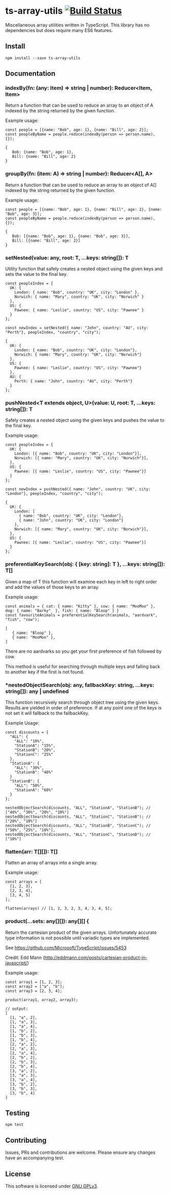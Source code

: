 # ts-array-utils [![Build Status](https://travis-ci.org/linusnorton/ts-array-utils.svg?branch=master)](https://travis-ci.org/linusnorton/ts-array-utils)

Miscellaneous array utilities written in TypeScript. This library has no dependencies but does require many ES6 features.

## Install

```
npm install --save ts-array-utils
```

## Documentation

### indexBy<Item>(fn: (any: Item) => string | number): Reducer<Item, Item>


Return a function that can be used to reduce an array to an object of A indexed by the string returned by the given function.

Example usage:

```
const people = [{name: "Bob", age: 1}, {name: "Bill", age: 2}];
const peopleByName = people.reduce(indexBy(person => person.name), {});

{
   Bob: {name: "Bob", age: 1},
   Bill: {name: "Bill", age: 2}
}
```

### groupBy<A>(fn: (item: A) => string | number): Reducer<A[], A>

Return a function that can be used to reduce an array to an object of A[] indexed by the string returned by the given function.

Example usage:

```
const people = [{name: "Bob", age: 1}, {name: "Bill", age: 2}, {name: "Bob", age: 3}];
const peopleByName = people.reduce(indexBy(person => person.name), {});

{
   Bob: [{name: "Bob", age: 1}, {name: "Bob", age: 3}],
   Bill: [{name: "Bill", age: 2}]
}
```

### setNested<T extends object>(value: any, root: T, ...keys: string[]): T

Utility function that safely creates a nested object using the given keys and sets the value to the final key.

```
const peopleIndex = {
  UK: {
    London: { name: "Bob", country: "UK", city: "London" },
    Norwich: { name: "Mary", country: "UK", city: "Norwich" }
  },
  US: {
    Pawnee: { name: "Leslie", country: "US", city: "Pawnee" }
  }
};

const newIndex = setNested({ name: "John", country: "AU", city: "Perth"}, peopleIndex, "country", "city");

{
  UK: {
    London: { name: "Bob", country: "UK", city: "London"},
    Norwich: { name: "Mary", country: "UK", city: "Norwich"}
  },
  US: {
    Pawnee: { name: "Leslie", country: "US", city: "Pawnee"}
  },
  AU: {
    Perth: { name: "John", country: "AU", city: "Perth"}
  }
};
```

### pushNested<T extends object, U>(value: U, root: T, ...keys: string[]): T

Safely creates a nested object using the given keys and pushes the value to the final key.

Example usage:

```
const peopleIndex = {
  UK: {
    London: [{ name: "Bob", country: "UK", city: "London"}],
    Norwich: [{ name: "Mary", country: "UK", city: "Norwich"}],
  },
  US: {
    Pawnee: [{ name: "Leslie", country: "US", city: "Pawnee"}]
  }
};
 
const newIndex = pushNested({ name: "John", country: "UK", city: "London"}, peopleIndex, "country", "city");
 
{
  UK: {
    London: [
      { name: "Bob", country: "UK", city: "London"},
      { name: "John", country: "UK", city: "London"}
    ],
    Norwich: [{ name: "Mary", country: "UK", city: "Norwich"}],
  },
  US: {
    Pawnee: [{ name: "Leslie", country: "US", city: "Pawnee"}]
  }
};
```

### preferentialKeySearch<T>(obj: { [key: string]: T }, ...keys: string[]): T[]

Given a map of T this function will examine each key in left to right order and add the values of those keys to an array.

Example usage:

```
const animals = { cat: { name: "Kitty" }, cow: { name: "MooMoo" }, dog: { name: "Barky"  }, fish: { name: "Bloop" } }
const favouriteAnimals = preferentialKeySearch(animals, "aardvark", "fish", "cow");

[
   { name: "Bloop" },
   { name: "MooMoo" },
]

```

There are no aardvarks so you get your first preference of fish followed by cow.

This method is useful for searching through multiple keys and falling back to another key if the first is not found.

### *nestedObjectSearch(obj: any, fallbackKey: string, ...keys: string[]): any | undefined

This function recursively search through object tree using the given keys. Results are yielded in order of preference. If at any point one of the keys is not set it will fallback to the fallbackKey.

Example Usage:

```
const discounts = {
  "ALL": {
    "ALL": "10%",
    "StationA": "15%",
    "StationB": "20%",
    "StationC": "25%"
  },
  "StationA": {
    "ALL": "30%",
    "StationB": "40%"
  }
  "StationB": {
    "ALL": "50%",
    "StationA": "60%"
  }
};

nestedObjectSearch(discounts, "ALL", "StationA", "StationB"); // ["40%", "30%", "20%", "10%"]
nestedObjectSearch(discounts, "ALL", "StationC", "StationB"); // ["20%", "10%"]
nestedObjectSearch(discounts, "ALL", "StationB", "StationC"); // ["50%", "25%", "10%"],
nestedObjectSearch(discounts, "ALL", "StationC", "StationD"); // ["10%"]
```

### flatten<T>(arr: T[][]): T[]

Flatten an array of arrays into a single array.

Example usage:

```
const arrays = [
  [1, 2, 3],
  [2, 3, 4],
  [3, 4, 5]
];

flatten(arrays) // [1, 2, 3, 2, 3, 4, 3, 4, 5];
```

### product(...sets: any[][]): any[][] {

Return the cartesian product of the given arrays. Unfortunately accurate type information is not possible until variadic types are implemented.

See https://github.com/Microsoft/TypeScript/issues/5453

Credit: Edd Mann (http://eddmann.com/posts/cartesian-product-in-javascript/)

Example usage:

```
const array1 = [1, 2, 3];
const array2 = ["a", "b"];
const array3 = [2, 3, 4];

product(array1, array2, array3);

// output:
[
  [1, "a", 2],
  [1, "a", 3],
  [1, "a", 4],
  [1, "b", 2],
  [1, "b", 3],
  [1, "b", 4],
  [2, "a", 2],
  [2, "a", 3],
  [2, "a", 4],
  [2, "b", 2],
  [2, "b", 3],
  [2, "b", 4],
  [3, "a", 2],
  [3, "a", 3],
  [3, "a", 4],
  [3, "b", 2],
  [3, "b", 3],
  [3, "b", 4]
]
```

## Testing

```
npm test
```

## Contributing

Issues, PRs and contributions are welcome. Please ensure any changes have an accompanying test.

## License

This software is licensed under [GNU GPLv3](https://www.gnu.org/licenses/gpl-3.0.en.html).
